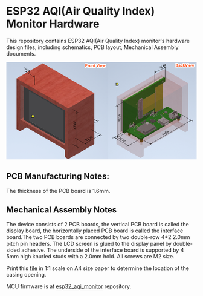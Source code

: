 # ESP32 AQI(Air Quality Index) Monitor Hardware

This repository contains ESP32 AQI(Air Quality Index) monitor's hardware design files, including schematics, PCB layout, Mechanical Assembly documents.

![CAD real view](/Mechanical_Assembly/cad_view.png)


## PCB Manufacturing Notes:

The thickness of the PCB board is 1.6mm.

## Mechanical Assembly Notes

The device consists of 2 PCB boards, the vertical PCB board is called the display board, the horizontally placed PCB board is called the interface board.The two PCB boards are connected by two double-row 4*2 2.0mm pitch pin headers. The LCD screen is glued to the display panel by double-sided adhesive. The underside of the interface board is supported by 4 5mm high knurled studs with a 2.0mm hold. All screws are M2 size.

Print this [file](/Mechanical_Assembly/wood_case_drilling_hole(scale_1_1).pdf) in 1:1 scale on A4 size paper to determine the location of the casing opening.

MCU firmware is at [esp32_aqi_monitor](https://github.com/tigerwang202/esp32_aqi_monitor) repository.

